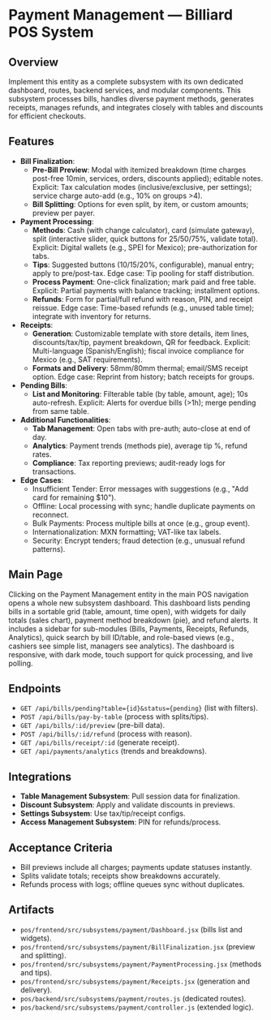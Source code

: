 # Payment Management — Billiard POS System

## Overview
Implement this entity as a complete subsystem with its own dedicated dashboard, routes, backend services, and modular components. This subsystem processes bills, handles diverse payment methods, generates receipts, manages refunds, and integrates closely with tables and discounts for efficient checkouts.

## Features
- **Bill Finalization**:
  - **Pre-Bill Preview**: Modal with itemized breakdown (time charges post-free 10min, services, orders, discounts applied); editable notes. Explicit: Tax calculation modes (inclusive/exclusive, per settings); service charge auto-add (e.g., 10% on groups >4).
  - **Bill Splitting**: Options for even split, by item, or custom amounts; preview per payer.
- **Payment Processing**:
  - **Methods**: Cash (with change calculator), card (simulate gateway), split (interactive slider, quick buttons for 25/50/75%, validate total). Explicit: Digital wallets (e.g., SPEI for Mexico); pre-authorization for tabs.
  - **Tips**: Suggested buttons (10/15/20%, configurable), manual entry; apply to pre/post-tax. Edge case: Tip pooling for staff distribution.
  - **Process Payment**: One-click finalization; mark paid and free table. Explicit: Partial payments with balance tracking; installment options.
  - **Refunds**: Form for partial/full refund with reason, PIN, and receipt reissue. Edge case: Time-based refunds (e.g., unused table time); integrate with inventory for returns.
- **Receipts**:
  - **Generation**: Customizable template with store details, item lines, discounts/tax/tip, payment breakdown, QR for feedback. Explicit: Multi-language (Spanish/English); fiscal invoice compliance for Mexico (e.g., SAT requirements).
  - **Formats and Delivery**: 58mm/80mm thermal; email/SMS receipt option. Edge case: Reprint from history; batch receipts for groups.
- **Pending Bills**:
  - **List and Monitoring**: Filterable table (by table, amount, age); 10s auto-refresh. Explicit: Alerts for overdue bills (>1h); merge pending from same table.
- **Additional Functionalities**:
  - **Tab Management**: Open tabs with pre-auth; auto-close at end of day.
  - **Analytics**: Payment trends (methods pie), average tip %, refund rates.
  - **Compliance**: Tax reporting previews; audit-ready logs for transactions.
- **Edge Cases**:
  - Insufficient Tender: Error messages with suggestions (e.g., "Add card for remaining $10").
  - Offline: Local processing with sync; handle duplicate payments on reconnect.
  - Bulk Payments: Process multiple bills at once (e.g., group event).
  - Internationalization: MXN formatting; VAT-like tax labels.
  - Security: Encrypt tenders; fraud detection (e.g., unusual refund patterns).

## Main Page
Clicking on the Payment Management entity in the main POS navigation opens a whole new subsystem dashboard. This dashboard lists pending bills in a sortable grid (table, amount, time open), with widgets for daily totals (sales chart), payment method breakdown (pie), and refund alerts. It includes a sidebar for sub-modules (Bills, Payments, Receipts, Refunds, Analytics), quick search by bill ID/table, and role-based views (e.g., cashiers see simple list, managers see analytics). The dashboard is responsive, with dark mode, touch support for quick processing, and live polling.

## Endpoints
- `GET /api/bills/pending?table={id}&status={pending}` (list with filters).
- `POST /api/bills/pay-by-table` (process with splits/tips).
- `GET /api/bills/:id/preview` (pre-bill data).
- `POST /api/bills/:id/refund` (process with reason).
- `GET /api/bills/receipt/:id` (generate receipt).
- `GET /api/payments/analytics` (trends and breakdowns).

## Integrations
- **Table Management Subsystem**: Pull session data for finalization.
- **Discount Subsystem**: Apply and validate discounts in previews.
- **Settings Subsystem**: Use tax/tip/receipt configs.
- **Access Management Subsystem**: PIN for refunds/process.

## Acceptance Criteria
- Bill previews include all charges; payments update statuses instantly.
- Splits validate totals; receipts show breakdowns accurately.
- Refunds process with logs; offline queues sync without duplicates.

## Artifacts
- `pos/frontend/src/subsystems/payment/Dashboard.jsx` (bills list and widgets).
- `pos/frontend/src/subsystems/payment/BillFinalization.jsx` (preview and splitting).
- `pos/frontend/src/subsystems/payment/PaymentProcessing.jsx` (methods and tips).
- `pos/frontend/src/subsystems/payment/Receipts.jsx` (generation and delivery).
- `pos/backend/src/subsystems/payment/routes.js` (dedicated routes).
- `pos/backend/src/subsystems/payment/controller.js` (extended logic).